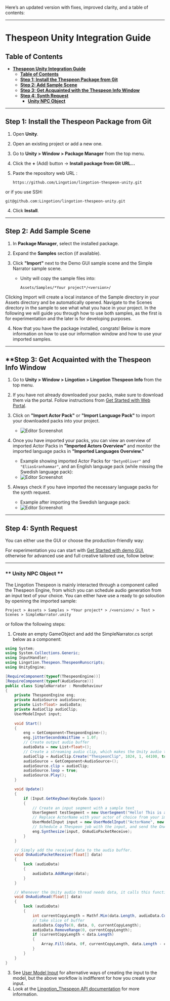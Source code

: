Here’s an updated version with fixes, improved clarity, and a table of contents:

---

# **Thespeon Unity Integration Guide**

## **Table of Contents**
- [**Thespeon Unity Integration Guide**](#thespeon-unity-integration-guide)
  - [**Table of Contents**](#table-of-contents)
  - [**Step 1: Install the Thespeon Package from Git**](#step-1-install-the-thespeon-package-from-git)
  - [**Step 2: Add Sample Scene**](#step-2-add-sample-scene)
  - [**Step 3: Get Acquainted with the Thespeon Info Window**](#step-3-get-acquainted-with-the-thespeon-info-window)
  - [**Step 4: Synth Request**](#step-4-synth-request)
    - [**Unity NPC Object**](#-unity-npc-object-)

---

## **Step 1: Install the Thespeon Package from Git**

1. Open **Unity**.  
2. Open an existing project or add a new one.
1. Go to **Unity > Window > Package Manager** from the top menu.  
2. Click the **+** (Add) button → **Install package from Git URL...**  
3. Paste the repository web URL :  

   ```
   https://github.com/Lingotion/lingotion-thespeon-unity.git
   ```
or if you use SSH:

   ```
   git@github.com:Lingotion/lingotion-thespeon-unity.git
   ```

4. Click **Install**.  

---

## **Step 2: Add Sample Scene**

1. In **Package Manager**, select the installed package.  
2. Expand the **Samples** section (if available).  
3. Click **"Import"** next to the Demo GUI sample scene and the Simple Narrator sample scene.  

   - Unity will copy the sample files into:  

     ```
     Assets/Samples/*Your project*/<version>/
     ```

Clicking Import will create a local instance of the Sample directory in your Assets directory and be automatically opened. Navigate to the Scenes directory in the sample to see what what you hace in your project. In the following we will guide you through how to use both samples, as the first is for experimentation and the later is for developing purposes.


4. Now that you have the package installed, congrats! Below is more information on how to use our information window and how to use your imported samples.
---

## **Step 3: Get Acquainted with the Thespeon Info Window

1. Go to **Unity > Window > Lingotion > Lingotion Thespeon Info** from the top menu.  
2. If you have not already downloaded your packs, make sure to download them via the portal. Follow instructions from [Get Started with Web Portal](./get-started-webportal.md).  
3. Click on **"Import Actor Pack"** or **"Import Language Pack"** to import your downloaded packs into your project.  
   - ![Editor Screenshot](./data/editor1.png?raw=true "Editor Screenshot")  

4. Once you have imported your packs, you can view an overview of imported Actor Packs in **"Imported Actors Overview"** and monitor the imported language packs in **"Imported Languages Overview."**  
   - Example showing imported Actor Packs for `"DetynOliver"` and `"EliasGranhammar"`, and an English language pack (while missing the Swedish language pack):  
   - ![Editor Screenshot](./data/editor2.png?raw=true "Editor Screenshot")  

5. Always check if you have imported the necessary language packs for the synth request.  
   - Example after importing the Swedish language pack:  
   - ![Editor Screenshot](./data/editor3.png?raw=true "Editor Screenshot")  

---

## **Step 4: Synth Request**

You can either use the GUI or choose the production-friendly way:

For experimentation you can start with [Get Started with demo GUI](./using-the-demogui-sample.md), otherwise for advanced use and full creative tailored use, follow below:


---
### ** Unity NPC Object **

The Lingotion Thespeon is mainly interacted through a component called the Thespeon Engine, from which you can schedule audio generation from an input text of your choice.  You can either have use a ready to go soloution by openinng the imported sample:

```
Project > Assets > Samples > *Your project* > /<version>/ > Test > Scenes > SimpleNarrator.unity
```
or follow the following steps:

1. Create an empty GameObject and add the SimpleNarrator.cs script below as a component:
```csharp
using System;
using System.Collections.Generic;
using InputHandler;
using Lingotion.Thespeon.ThespeonRunscripts;
using UnityEngine;

[RequireComponent(typeof(ThespeonEngine))]
[RequireComponent(typeof(AudioSource))]
public class SimpleNarrator : MonoBehaviour
{
    private ThespeonEngine eng;
    private AudioSource audioSource;
    private List<float> audioData;
    private AudioClip audioClip;
    UserModelInput input;
    
    void Start()
    {
        eng = GetComponent<ThespeonEngine>();
        eng.jitterSecondsWaitTime = 1.0f;
        // Create output audio buffer
        audioData = new List<float>();
        // Create a streaming audio clip, which makes the Unity audio thread call OnAudioRead whenever it requests more audio.
        audioClip = AudioClip.Create("ThespeonClip", 1024, 1, 44100, true, OnAudioRead);
        audioSource = GetComponent<AudioSource>();
        audioSource.clip = audioClip;
        audioSource.loop = true;
        audioSource.Play();
    }

    void Update()
    {
        if (Input.GetKeyDown(KeyCode.Space))
        {
            // Create an input segment with a sample text
            UserSegment testSegment = new UserSegment("Hello! This is a sample text, and I hope you are glad to hear my voice.");
            // Replace ActorName with your actor of choice from your imported actor list in the Lingotion Thespeon Info window.
            UserModelInput input = new UserModelInput("ActorName", new List<UserSegment>() { testSegment });
            // Schedule a Thespeon job with the input, and send the OnAudioPacketReceive as a callback for the audio chunks.
            eng.Synthesize(input, OnAudioPacketReceive);
        }
    }

    // Simply add the received data to the audio buffer. 
    void OnAudioPacketReceive(float[] data)
    {
        lock (audioData)
        {
            audioData.AddRange(data);
        }
    }

    // Whenever the Unity audio thread needs data, it calls this function for us to fill the float[] data. 
    void OnAudioRead(float[] data)
    {
        lock (audioData)
        {
            int currentCopyLength = Mathf.Min(data.Length, audioData.Count);
            // take slice of buffer
            audioData.CopyTo(0, data, 0, currentCopyLength);
            audioData.RemoveRange(0, currentCopyLength);
            if (currentCopyLength < data.Length)
            {
                Array.Fill(data, 0f, currentCopyLength, data.Length - currentCopyLength);
            }
        }
    }
}

```
3. See [User Model Input](./UserModelInput.md) for alternative ways of creating the input to the model, but the above workflow is indifferent for how you create your input.
4. Look at the [Lingotion_Thespeon API documentation](./api/) for more information.
